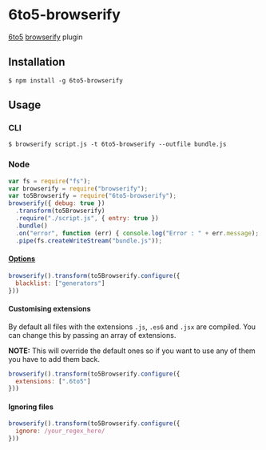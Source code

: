 # 6to5-browserify

[6to5](https://github.com/6to5/6to5) [browserify](https://github.com/substack/node-browserify) plugin

## Installation

    $ npm install -g 6to5-browserify

## Usage

### CLI

    $ browserify script.js -t 6to5-browserify --outfile bundle.js

### Node

```javascript
var fs = require("fs");
var browserify = require("browserify");
var to5Browserify = require("6to5-browserify");
browserify({ debug: true })
  .transform(to5Browserify)
  .require("./script.js", { entry: true })
  .bundle()
  .on("error", function (err) { console.log("Error : " + err.message); })
  .pipe(fs.createWriteStream("bundle.js"));
```

#### [Options](https://github.com/sebmck/6to5#options)

```javascript
browserify().transform(to5Browserify.configure({
  blacklist: ["generators"]
}))
```

#### Customising extensions

By default all files with the extensions `.js`, `.es6` and `.jsx` are compiled.
You can change this by passing an array of extensions.

**NOTE:** This will override the default ones so if you want to use any of them
you have to add them back.

```javascript
browserify().transform(to5Browserify.configure({
  extensions: [".6to5"]
}))
```

#### Ignoring files

```javascript
browserify().transform(to5Browserify.configure({
  ignore: /your_regex_here/
}))
```

